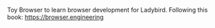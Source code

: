Toy Browser to learn browser development for Ladybird. Following this book: https://browser.engineering
